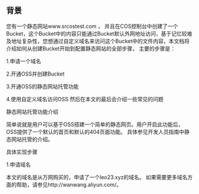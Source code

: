 ## 背景

您有一个静态网站www.srcostest.com ， 并且在COS控制台中创建了一个Bucket，这个Bucket中的内容只能通过Bucket默认外网地址访问，基于记忆较难及地址复杂性，您想通过自定义域名来访问这个Bucket中的文件内容，本文档将介绍如何从创建Bucket开始到配置静态网站的全部步骤， 主要的步骤是：

1.申请一个域名

2.开通OSS并创建Bucket

3.开通OSS的静态网站托管功能

4.使用自定义域名访问OSS
然后在本文的最后会介绍一些常见的问题

静态网站托管功能介绍

简单说就是用户可以基于OSS搭建一个简单的静态网页。用户开启此功能后，OSS提供了一个默认的首页和默认的404页面功能。 具体参见开发人员指南中静态网站托管的介绍。

具体实现步骤

1.申请域名

本文的域名是从万网购买的，申请了一个leo23.xyz的域名。 如果需要更多域名方面的帮助，请参见http://wanwang.aliyun.com/。